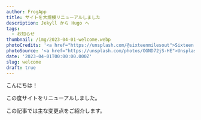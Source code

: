 ```yaml
---
author: FrogApp
title: サイトを大規模リニューアルしました
description: Jekyll から Hugo へ
tags:
  - お知らせ
thumbnail: /img/2023-04-01-welcome.webp
photoCredits: '<a href="https://unsplash.com/@sixteenmilesout">Sixteen Miles Out</a>'
photoSource: '<a href="https://unsplash.com/photos/OGND72jS-HE">Unsplash</a>'
date: '2023-04-01T00:00:00.000Z'
slug: welcome
draft: true
---
```



こんにちは！

この度サイトをリニューアルしました。

この記事では主な変更点をご紹介します。
